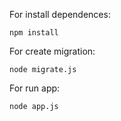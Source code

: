 For install dependences: 

    npm install 

For create migration: 

    node migrate.js 

For run app: 

    node app.js 
